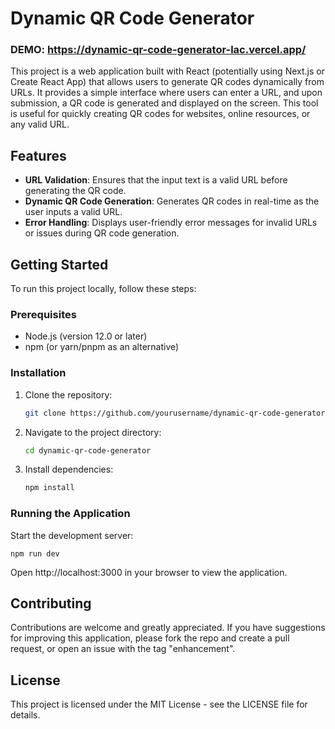 # Dynamic QR Code Generator

### DEMO: https://dynamic-qr-code-generator-lac.vercel.app/

This project is a web application built with React (potentially using Next.js or Create React App) that allows users to generate QR codes dynamically from URLs. It provides a simple interface where users can enter a URL, and upon submission, a QR code is generated and displayed on the screen. This tool is useful for quickly creating QR codes for websites, online resources, or any valid URL.

## Features

- **URL Validation**: Ensures that the input text is a valid URL before generating the QR code.
- **Dynamic QR Code Generation**: Generates QR codes in real-time as the user inputs a valid URL.
- **Error Handling**: Displays user-friendly error messages for invalid URLs or issues during QR code generation.

## Getting Started

To run this project locally, follow these steps:

### Prerequisites

- Node.js (version 12.0 or later)
- npm (or yarn/pnpm as an alternative)

### Installation

1. Clone the repository:
   ```bash
   git clone https://github.com/yourusername/dynamic-qr-code-generator.git
   ```
2. Navigate to the project directory:
   ```bash
   cd dynamic-qr-code-generator
   ```
3. Install dependencies:
   ```bash
   npm install
   ```

### Running the Application

Start the development server:

```
npm run dev
```

Open http://localhost:3000 in your browser to view the application.

## Contributing

Contributions are welcome and greatly appreciated. If you have suggestions for improving this application, please fork the repo and create a pull request, or open an issue with the tag "enhancement".

## License

This project is licensed under the MIT License - see the LICENSE file for details.
